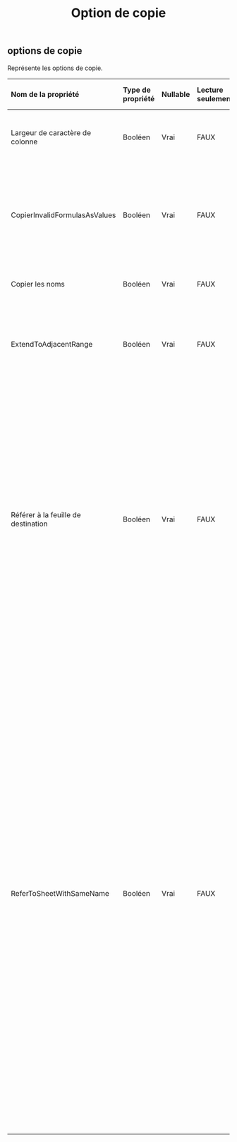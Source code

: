 ﻿---
title: Option de copie
second_title: Aspose.Cells Cloud Documen
type: docs
url: /fr/specification/model/copyoptions/
description: "Aspose.Cells Spécification du modèle cloud : CopyOptions. Gérez sans effort Excel et d'autres feuilles de calcul avec des fonctionnalités telles que l'ouverture, la génération, l'édition, le fractionnement, la fusion, la comparaison et la conversion."
kwords: Excel, Office, feuille de calcul, Cloud REST API, options de copie
weight: 50
---
## **options de copie**

 Représente les options de copie.

| Nom de la propriété| Type de propriété| Nullable| Lecture seulement| Valeur par défaut| Description|
|:- |:- |:- |:- |:- |:- |
| Largeur de caractère de colonne| Booléen| Vrai| FAUX|| Indique si la largeur de colonne est copiée en unité de caractères.|
| CopierInvalidFormulasAsValues| Booléen| Vrai| FAUX|| Si la formule n'est pas valide pour la destination de destination, copiez uniquement les valeurs.|
| Copier les noms| Booléen| Vrai| FAUX||Indique si la copie des noms est effectuée.|
| ExtendToAdjacentRange| Booléen| Vrai| FAUX|| Indique si les plages sont étendues lors de la copie de la plage vers une plage adjacente.|
| Référer à la feuille de destination| Booléen| Vrai| FAUX|| Lors de la copie de la plage dans le même fichier et que le graphique fait référence à la feuille source, False signifie que la source de données du graphique copié ne sera pas modifiée. True signifie que la source de données du graphique copié fait référence à la feuille de destination.|
| ReferToSheetWithSameName| Booléen| Vrai| FAUX|| Dans MS Excel, lors de la copie de formules faisant référence à d'autres feuilles de calcul lors de la copie d'une feuille de calcul vers une autre, les formules copiées doivent faire référence au classeur source. Cependant, dans certaines situations, l'utilisateur peut avoir besoin que les formules copiées fassent référence à des feuilles de calcul portant le même nom dans le même classeur, par exemple lorsque ces feuilles de calcul ont été copiées avant cette opération de copie, cette propriété doit alors rester vraie.|

